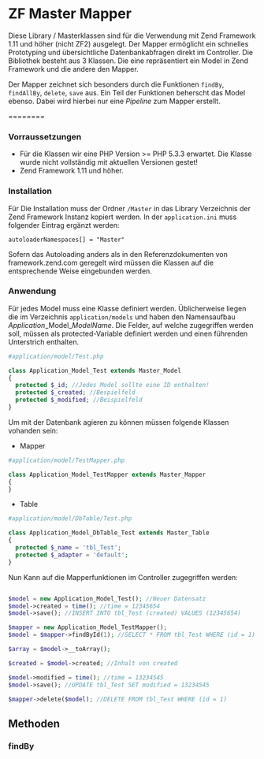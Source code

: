 ZF Master Mapper
========

Diese Library / Masterklassen sind für die Verwendung mit Zend Framework 1.11 und höher (nicht ZF2) ausgelegt.
Der Mapper ermöglicht ein schnelles Prototyping und übersichtliche Datenbankabfragen direkt im Controller.
Die Bibliothek besteht aus 3 Klassen. Die eine repräsentiert ein Model in Zend Framework und die andere den Mapper.

Der Mapper zeichnet sich besonders durch die Funktionen `findBy`, `findAllBy`, `delete`, `save` aus. Ein Teil der Funktionen beherscht das Model ebenso. Dabei wird hierbei nur eine *Pipeline* zum Mapper erstellt.

========
### Vorraussetzungen ###
+ Für die Klassen wir eine PHP Version >= PHP 5.3.3 erwartet. Die Klasse wurde nicht vollständig mit aktuellen Versionen gestet!
+ Zend Framework 1.11 und höher.

### Installation ###
Für Die Installation muss der Ordner `/Master` in das Library Verzeichnis der Zend Framework Instanz kopiert werden.
In der `application.ini` muss folgender Eintrag ergänzt werden:
```
autoloaderNamespaces[] = "Master"
```
Sofern das Autoloading anders als in den Referenzdokumenten von framework.zend.com geregelt wird müssen die Klassen auf die entsprechende Weise eingebunden werden.

### Anwendung ###

Für jedes Model muss eine Klasse definiert werden. Üblicherweise liegen die im Verzeichnis `application/models` und haben den Namensaufbau *Application*\_Model\_*ModelName*. Die Felder, auf welche zugegriffen werden soll, müssen als protected-Variable definiert werden und einen führenden Unterstrich enthalten.
```php
#application/model/Test.php

class Application_Model_Test extends Master_Model
{
  protected $_id; //Jedes Model sollte eine ID enthalten!
  protected $_created; //Bespielfeld
  protected $_modified; //Beispielfeld
}
```
Um mit der Datenbank agieren zu können müssen folgende Klassen vohanden sein:
+ Mapper
```php
#application/model/TestMapper.php

class Application_Model_TestMapper extends Master_Mapper
{
}
```
+ Table
```php
#application/model/DbTable/Test.php

class Application_Model_DbTable_Test extends Master_Table
{
  protected $_name = 'tbl_Test';
  protected $_adapter = 'default';
}
```

Nun Kann auf die Mapperfunktionen im Controller zugegriffen werden:
```php

$model = new Application_Model_Test(); //Neuer Datensatz
$model->created = time(); //time = 12345654
$model->save(); //INSERT INTO tbl_Test (created) VALUES (12345654)

$mapper = new Application_Model_TestMapper();
$model = $mapper->findById(1); //SELECT * FROM tbl_Test WHERE (id = 1)

$array = $model->__toArray();

$created = $model->created; //Inhalt von created

$model->modified = time(); //time = 13234545
$model->save(); //UPDATE tbl_Test SET modified = 13234545

$mapper->delete($model); //DELETE FROM tbl_Test WHERE (id = 1)

```

## Methoden ##
### findBy ###

